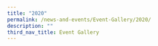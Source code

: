 ```yaml
---
title: "2020"
permalink: /news-and-events/Event-Gallery/2020/
description: ""
third_nav_title: Event Gallery
---
```

